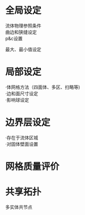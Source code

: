 # 全局设定
流体物理参照条件   
曲边和狭缝设定   
p&c设置   

最大、最小值设定   
# 局部设定
·体网格方法（四面体、多区、扫略等)   
·边和面尺寸设定   
·影响球设定   
# 边界层设定
·存在于流体区城   
·对固体壁面设置   

# 网格质量评价


# 共享拓扑
 多实体共节点   
 
